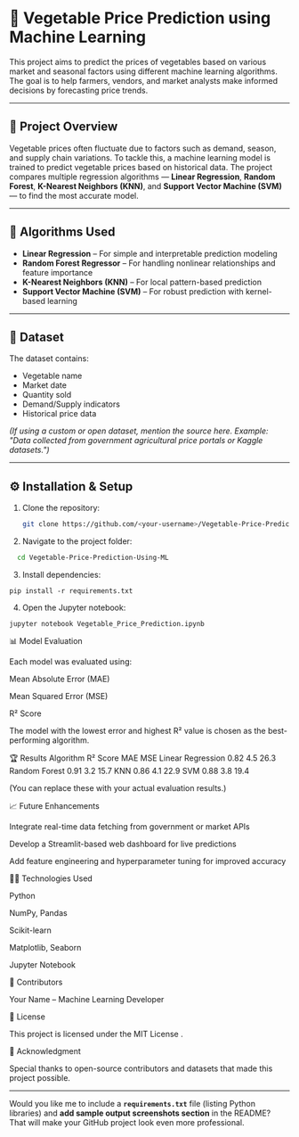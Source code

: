 # 🥦 Vegetable Price Prediction using Machine Learning

This project aims to predict the prices of vegetables based on various market and seasonal factors using different machine learning algorithms. The goal is to help farmers, vendors, and market analysts make informed decisions by forecasting price trends.

---

## 🚀 Project Overview

Vegetable prices often fluctuate due to factors such as demand, season, and supply chain variations. To tackle this, a machine learning model is trained to predict vegetable prices based on historical data. The project compares multiple regression algorithms — **Linear Regression**, **Random Forest**, **K-Nearest Neighbors (KNN)**, and **Support Vector Machine (SVM)** — to find the most accurate model.

---

## 🧠 Algorithms Used

- **Linear Regression** – For simple and interpretable prediction modeling  
- **Random Forest Regressor** – For handling nonlinear relationships and feature importance  
- **K-Nearest Neighbors (KNN)** – For local pattern-based prediction  
- **Support Vector Machine (SVM)** – For robust prediction with kernel-based learning  

---

## 🧾 Dataset

The dataset contains:
- Vegetable name  
- Market date  
- Quantity sold  
- Demand/Supply indicators  
- Historical price data  

*(If using a custom or open dataset, mention the source here. Example: "Data collected from government agricultural price portals or Kaggle datasets.")*

---

## ⚙️ Installation & Setup

1. Clone the repository:
   ```bash
   git clone https://github.com/<your-username>/Vegetable-Price-Prediction-Using-ML.git

2. Navigate to the project folder:
```bash
  cd Vegetable-Price-Prediction-Using-ML
```
3. Install dependencies:
```
pip install -r requirements.txt

```
4. Open the Jupyter notebook:
```
jupyter notebook Vegetable_Price_Prediction.ipynb
```

📊 Model Evaluation

Each model was evaluated using:

Mean Absolute Error (MAE)

Mean Squared Error (MSE)

R² Score

The model with the lowest error and highest R² value is chosen as the best-performing algorithm.

🏆 Results
Algorithm	        R² Score	MAE	   MSE
Linear Regression	0.82	    4.5	   26.3
Random Forest	    0.91	    3.2	   15.7
KNN	              0.86	    4.1	   22.9
SVM	              0.88	    3.8	   19.4

(You can replace these with your actual evaluation results.)

📈 Future Enhancements

Integrate real-time data fetching from government or market APIs

Develop a Streamlit-based web dashboard for live predictions

Add feature engineering and hyperparameter tuning for improved accuracy

🧑‍💻 Technologies Used

Python

NumPy, Pandas

Scikit-learn

Matplotlib, Seaborn

Jupyter Notebook

🤝 Contributors

Your Name – Machine Learning Developer

🪪 License

This project is licensed under the MIT License
.

🌟 Acknowledgment

Special thanks to open-source contributors and datasets that made this project possible.


---

Would you like me to include a **`requirements.txt`** file (listing Python libraries) and **add sample output screenshots section** in the README?  
That will make your GitHub project look even more professional.

